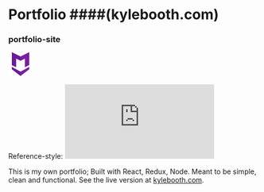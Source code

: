 # Portfolio ####(kylebooth.com)
### portfolio-site

![alt text](https://github.com/adam-p/markdown-here/raw/master/src/common/images/icon48.png "Logo Title Text 1")

Reference-style: 
![alt text][logo]

[logo]: https://github.com/adam-p/markdown-here/raw/master/src/common/images/icon48.p

This is my own portfolio; Built with React, Redux, Node.
Meant to be simple, clean and functional.
See the live version at [kylebooth.com](http://.www.kylebooth.com).

